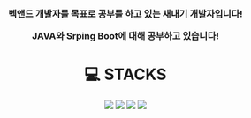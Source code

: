 <div align=center><h3>
  벡앤드 개발자를 목표로 공부를 하고 있는 새내기 개발자입니다!
  <br/>
  
  JAVA와 Srping Boot에 대해 공부하고 있습니다!
  </h3>
</div>

<div align=center><h1>💻 STACKS</h1></div>

<div align=center>
  <img src="https://img.shields.io/badge/java-007396?style=for-the-badge&logo=java&logoColor=white">
  <img src="https://img.shields.io/badge/spring-6DB33F?style=for-the-badge&logo=spring&logoColor=white">
  <img src="https://img.shields.io/badge/github-181717?style=for-the-badge&logo=github&logoColor=white">
  <img src="https://img.shields.io/badge/git-F05032?style=for-the-badge&logo=git&logoColor=white">
</div>
